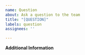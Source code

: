 ```yaml
---
name: Question
about: Ask a question to the team
title: "[QUESTION]"
labels: question
assignees: ''

---
```


**Additional Information**
